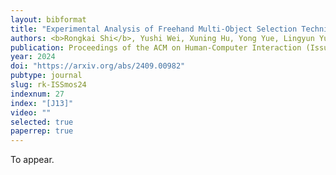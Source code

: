 ```yaml
---
layout: bibformat
title: "Experimental Analysis of Freehand Multi-Object Selection Techniques in Virtual Reality Head-Mounted Displays"
authors: <b>Rongkai Shi</b>, Yushi Wei, Xuning Hu, Yong Yue, Lingyun Yu, and Hai-Ning Liang
publication: Proceedings of the ACM on Human-Computer Interaction (Issue ISS)
year: 2024
doi: "https://arxiv.org/abs/2409.00982"
pubtype: journal
slug: rk-ISSmos24
indexnum: 27
index: "[J13]"
video: ""
selected: true
paperrep: true
---
```


To appear.